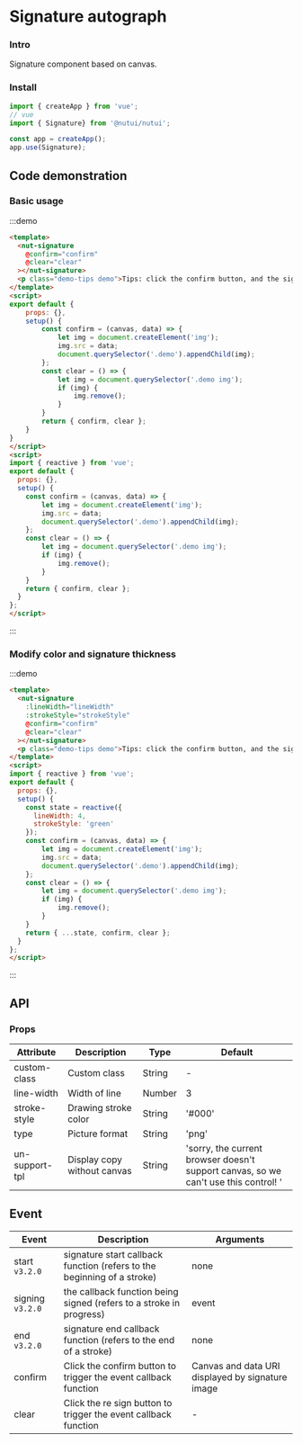 #  Signature autograph

### Intro
    
Signature component based on canvas.

### Install

``` javascript
import { createApp } from 'vue';
// vue
import { Signature} from '@nutui/nutui';

const app = createApp();
app.use(Signature);

```
    

## Code demonstration


### Basic usage

:::demo

```html
<template>
  <nut-signature  
    @confirm="confirm" 
    @clear="clear"
  ></nut-signature>
  <p class="demo-tips demo">Tips: click the confirm button, and the signature image is displayed below</p>
</template>
<script>
export default {
    props: {},
    setup() {
        const confirm = (canvas, data) => {
            let img = document.createElement('img');
            img.src = data;
            document.querySelector('.demo').appendChild(img);
        };
        const clear = () => {
            let img = document.querySelector('.demo img'); 
            if (img) {
                img.remove();
            }
        }
        return { confirm, clear };
    }
}
</script>
<script>
import { reactive } from 'vue';
export default {
  props: {},
  setup() {
    const confirm = (canvas, data) => {
        let img = document.createElement('img');
        img.src = data;
        document.querySelector('.demo').appendChild(img);
    };
    const clear = () => {
        let img = document.querySelector('.demo img'); 
        if (img) {
            img.remove();
        }
    }
    return { confirm, clear };
  }
};
</script>
```
:::
### Modify color and signature thickness

:::demo

```html
<template>
  <nut-signature  
    :lineWidth="lineWidth" 
    :strokeStyle="strokeStyle"
    @confirm="confirm" 
    @clear="clear"
  ></nut-signature>
  <p class="demo-tips demo">Tips: click the confirm button, and the signature image is displayed below</p>
</template>
<script>
import { reactive } from 'vue';
export default {
  props: {},
  setup() {
    const state = reactive({
      lineWidth: 4,
      strokeStyle: 'green'
    });
    const confirm = (canvas, data) => {
        let img = document.createElement('img');
        img.src = data;
        document.querySelector('.demo').appendChild(img);
    };
    const clear = () => {
        let img = document.querySelector('.demo img'); 
        if (img) {
            img.remove();
        }
    }
    return { ...state, confirm, clear };
  }
};
</script>

```
:::  
## API
    
### Props
    
| Attribute | Description | Type   | Default 
|----- | ----- | ----- | ----- 
| custom-class | Custom class | String | -
| line-width | Width of line | Number | 3
| stroke-style | Drawing stroke color | String | '#000'
| type | Picture format | String | 'png'
| un-support-tpl | Display copy without canvas | String | 'sorry, the current browser doesn't support canvas, so we can't use this control! '

## Event

| Event | Description   | Arguments   |
|----- | ----- | ----- 
|start `v3.2.0` | signature start callback function (refers to the beginning of a stroke) | none
|signing `v3.2.0`| the callback function being signed (refers to a stroke in progress) | event
|end `v3.2.0`| signature end callback function (refers to the end of a stroke) | none
| confirm | Click the confirm button to trigger the event callback function | Canvas and data URI displayed by signature image
| clear | Click the re sign button to trigger the event callback function | -